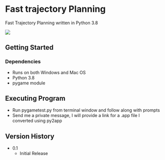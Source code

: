 # Fast trajectory Planning
Fast Trajectory Planning written in Python 3.8

![](https://github.com/JoyMichael7842/Fast-Trajectory-Planning/Pygame.gif)

## Getting Started

### Dependencies
* Runs on both Windows and Mac OS
* Python 3.8
* pygame module

## Executing Program
* Run pygametest.py from terminal window and follow along with prompts
* Send me a private message, I will provide a link for a .app file I converted using py2app

## Version History

* 0.1
  * Initial Release
